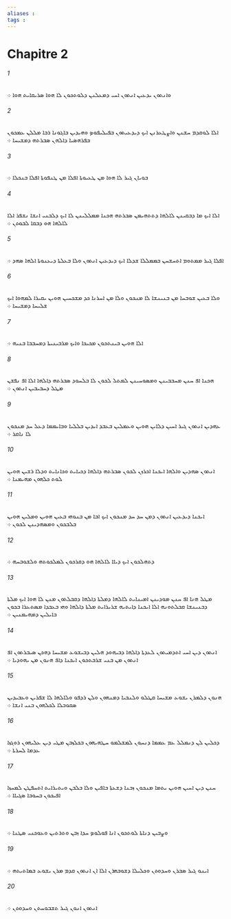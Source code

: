 ```yaml
---
aliases : 
tags : 
---
```


# Chapitre 2

###### 1
ܘܐܢܬܘܢ ܝܕܥܝܢ ܐܢܬܘܢ ܐܚܝ ܕܡܥܠܢܢ ܕܠܘܬܟܘܢ ܠܐ ܗܘܐ ܤܪܝܩܐܝܬ ܗܘܐ ܀
###### 2
ܐܠܐ ܠܘܩܕܡ ܚܫܢܢ ܘܐܨܛܥܪܢܢ ܐܝܟ ܕܝܕܥܝܬܘܢ ܒܦܝܠܝܦܘܤ ܘܗܝܕܝܢ ܒܐܓܘܢܐ ܪܒܐ ܡܠܠܢ ܥܡܟܘܢ ܒܦܪܗܤܝܐ ܕܐܠܗܢ ܤܒܪܬܗ ܕܡܫܝܚܐ ܀
###### 3
ܒܘܝܐܢ ܓܝܪ ܠܐ ܗܘܐ ܡܢ ܛܥܝܘܬܐ ܐܦܠܐ ܡܢ ܛܢܦܘܬܐ ܐܦܠܐ ܒܢܟܠܐ ܀
###### 4
ܐܠܐ ܐܝܟ ܡܐ ܕܒܩܝܢܢ ܠܐܠܗܐ ܕܬܬܗܝܡܢ ܤܒܪܬܗ ܗܟܢܐ ܡܡܠܠܝܢܢ ܠܐ ܐܝܟ ܕܠܒܢܝ ܐܢܫܐ ܢܫܦܪ ܐܠܐ ܠܐܠܗܐ ܗܘ ܕܒܩܐ ܠܒܘܬܢ ܀
###### 5
ܐܦܠܐ ܓܝܪ ܡܡܬܘܡ ܐܬܚܫܚܢ ܒܡܡܠܠܐ ܫܕܠܐ ܐܝܟ ܕܝܕܥܝܢ ܐܢܬܘܢ ܘܠܐ ܒܥܠܬܐ ܕܝܥܢܘܬܐ ܐܠܗܐ ܤܗܕ ܀
###### 6
ܘܠܐ ܒܥܝܢ ܫܘܒܚܐ ܡܢ ܒܢܝܢܫܐ ܠܐ ܡܢܟܘܢ ܘܠܐ ܡܢ ܐܚܪܢܐ ܟܕ ܡܫܟܚܝܢ ܗܘܝܢ ܝܩܝܪܐ ܠܡܗܘܐ ܐܝܟ ܫܠܝܚܐ ܕܡܫܝܚܐ ܀
###### 7
ܐܠܐ ܗܘܝܢ ܒܝܢܬܟܘܢ ܡܟܝܟܐ ܘܐܝܟ ܡܪܒܝܢܝܬܐ ܕܡܚܒܒܐ ܒܢܝܗ ܀
###### 8
ܗܟܢܐ ܐܦ ܚܢܢ ܡܚܒܒܝܢܢ ܘܡܤܘܚܝܢܢ ܠܡܬܠ ܠܟܘܢ ܠܐ ܒܠܚܘܕ ܤܒܪܬܗ ܕܐܠܗܐ ܐܠܐ ܐܦ ܢܦܫܢ ܡܛܠ ܕܚܒܝܒܝܢ ܐܢܬܘܢ ܀
###### 9
ܥܗܕܝܢ ܐܢܬܘܢ ܓܝܪ ܐܚܝܢ ܕܠܐܝܢ ܗܘܝܢ ܘܥܡܠܝܢ ܒܥܒܕ ܐܝܕܝܢ ܒܠܠܝܐ ܘܒܐܝܡܡܐ ܕܥܠ ܚܕ ܡܢܟܘܢ ܠܐ ܢܐܩܪ ܀
###### 10
ܐܢܬܘܢ ܤܗܕܝܢ ܘܐܠܗܐ ܐܝܟܢܐ ܐܟܪܙܢ ܠܟܘܢ ܤܒܪܬܗ ܕܐܠܗܐ ܕܟܝܐܝܬ ܘܟܐܢܐܝܬ ܘܕܠܐ ܪܫܝܢ ܗܘܝܢ ܠܘܬ ܟܠܗܘܢ ܡܗܝܡܢܐ ܀
###### 11
ܐܝܟܢܐ ܕܝܕܥܝܢ ܐܢܬܘܢ ܕܡܢ ܚܕ ܚܕ ܡܢܟܘܢ ܐܝܟ ܐܒܐ ܡܢ ܒܢܘܗܝ ܒܥܝܢ ܗܘܝܢ ܘܡܠܝܢ ܗܘܝܢ ܒܠܒܟܘܢ ܘܡܤܗܕܝܢܢ ܠܟܘܢ ܀
###### 12
ܕܬܗܠܟܘܢ ܐܝܟ ܕܝܐܐ ܠܐܠܗܐ ܗܘ ܕܩܪܟܘܢ ܠܡܠܟܘܬܗ ܘܠܫܘܒܚܗ ܀
###### 13
ܡܛܠ ܗܢܐ ܐܦ ܚܢܢ ܡܘܕܝܢܢ ܐܡܝܢܐܝܬ ܠܐܠܗܐ ܕܡܠܬܐ ܕܐܠܗܐ ܕܩܒܠܬܘܢ ܡܢܢ ܠܐ ܗܘܐ ܐܝܟ ܡܠܬܐ ܕܒܢܝܢܫܐ ܩܒܠܬܘܢܗ ܐܠܐ ܐܝܟܢܐ ܕܐܝܬܝܗ ܫܪܝܪܐܝܬ ܡܠܬܐ ܕܐܠܗܐ ܘܗܝ ܒܥܒܕܐ ܡܤܬܥܪܐ ܒܟܘܢ ܒܐܝܠܝܢ ܕܡܗܝܡܢܝܢ ܀
###### 14
ܐܢܬܘܢ ܕܝܢ ܐܚܝ ܐܬܕܡܝܬܘܢ ܠܥܕܬܐ ܕܐܠܗܐ ܕܒܝܗܘܕ ܗܠܝܢ ܕܒܝܫܘܥ ܡܫܝܚܐ ܕܗܟܢ ܤܝܒܪܬܘܢ ܐܦ ܐܢܬܘܢ ܡܢ ܒܢܝ ܫܪܒܬܟܘܢ ܐܝܟܢܐ ܕܐܦ ܗܢܘܢ ܡܢ ܝܗܘܕܝܐ ܀
###### 15
ܗܢܘܢ ܕܠܡܪܢ ܝܫܘܥ ܡܫܝܚܐ ܩܛܠܘ ܘܠܢܒܝܐ ܕܡܢܗܘܢ ܘܠܢ ܪܕܦܘ ܘܠܐܠܗܐ ܠܐ ܫܦܪܝܢ ܘܥܒܝܕܝܢ ܤܩܘܒܠܐ ܠܟܠܗܘܢ ܒܢܝ ܐܢܫܐ ܀
###### 16
ܕܟܠܝܢ ܠܢ ܕܢܡܠܠ ܥܡ ܥܡܡܐ ܕܢܚܘܢ ܠܡܫܠܡܘ ܚܛܗܝܗܘܢ ܒܟܠܙܒܢ ܡܛܝ ܕܝܢ ܥܠܝܗܘܢ ܪܘܓܙܐ ܥܕܡܐ ܠܚܪܬܐ ܀
###### 17
ܚܢܢ ܕܝܢ ܐܚܝܢ ܗܘܝܢ ܝܬܡܐ ܡܢܟܘܢ ܙܒܢܐ ܕܫܥܬܐ ܒܐܦܝܢ ܘܠܐ ܒܠܒܢ ܘܝܬܝܪܐܝܬ ܐܬܚܦܛܢ ܠܡܚܙܐ ܐܦܝܟܘܢ ܒܚܘܒܐ ܤܓܝܐܐ ܀
###### 18
ܘܨܒܝܢ ܕܢܐܬܐ ܠܘܬܟܘܢ ܐܢܐ ܦܘܠܘܤ ܚܕܐ ܙܒܢ ܘܬܪܬܝܢ ܘܥܘܟܢܝ ܤܛܢܐ ܀
###### 19
ܐܝܢܘ ܓܝܪ ܤܒܪܢ ܘܚܕܘܬܢ ܘܟܠܝܠܐ ܕܫܘܒܗܪܢ ܐܠܐ ܐܢ ܐܢܬܘܢ ܩܕܡ ܡܪܢ ܝܫܘܥ ܒܡܐܬܝܬܗ ܀
###### 20
ܐܢܬܘܢ ܐܢܘܢ ܓܝܪ ܬܫܒܘܚܬܢ ܘܚܕܘܬܢ ܀
